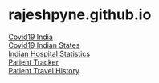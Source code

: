 # rajeshpyne.github.io

<a href="https://rajeshpyne.github.io/covid19.html">Covid19 India</a><br/>
<a href="https://rajeshpyne.github.io/indian_state_agg.html">Covid19 Indian States</a><br/>
<a href="https://rajeshpyne.github.io/indian_hospitals_agg.html">Indian Hospital Statistics</a><br/>
<a href="https://rajeshpyne.github.io/covid19_patient_tracking.html">Patient Tracker</a><br/>
<a href="https://rajeshpyne.github.io/patient_travel_history.html">Patient Travel History</a><br/>
